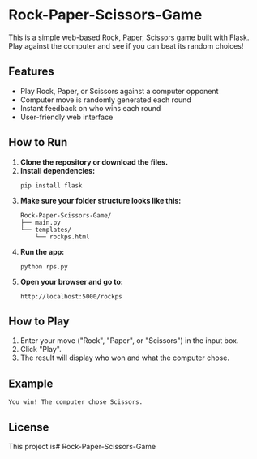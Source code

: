 # Rock-Paper-Scissors-Game

This is a simple web-based Rock, Paper, Scissors game built with Flask. Play against the computer and see if you can beat its random choices!

## Features

- Play Rock, Paper, or Scissors against a computer opponent
- Computer move is randomly generated each round
- Instant feedback on who wins each round
- User-friendly web interface

## How to Run

1. **Clone the repository or download the files.**
2. **Install dependencies:**
   ```
   pip install flask
   ```
3. **Make sure your folder structure looks like this:**
   ```
   Rock-Paper-Scissors-Game/
   ├── main.py
   └── templates/
       └── rockps.html
   ```
4. **Run the app:**
   ```
   python rps.py
   ```
5. **Open your browser and go to:**
   ```
   http://localhost:5000/rockps
   ```

## How to Play

1. Enter your move ("Rock", "Paper", or "Scissors") in the input box.
2. Click "Play".
3. The result will display who won and what the computer chose.

## Example

```
You win! The computer chose Scissors.
```

## License

This project is# Rock-Paper-Scissors-Game